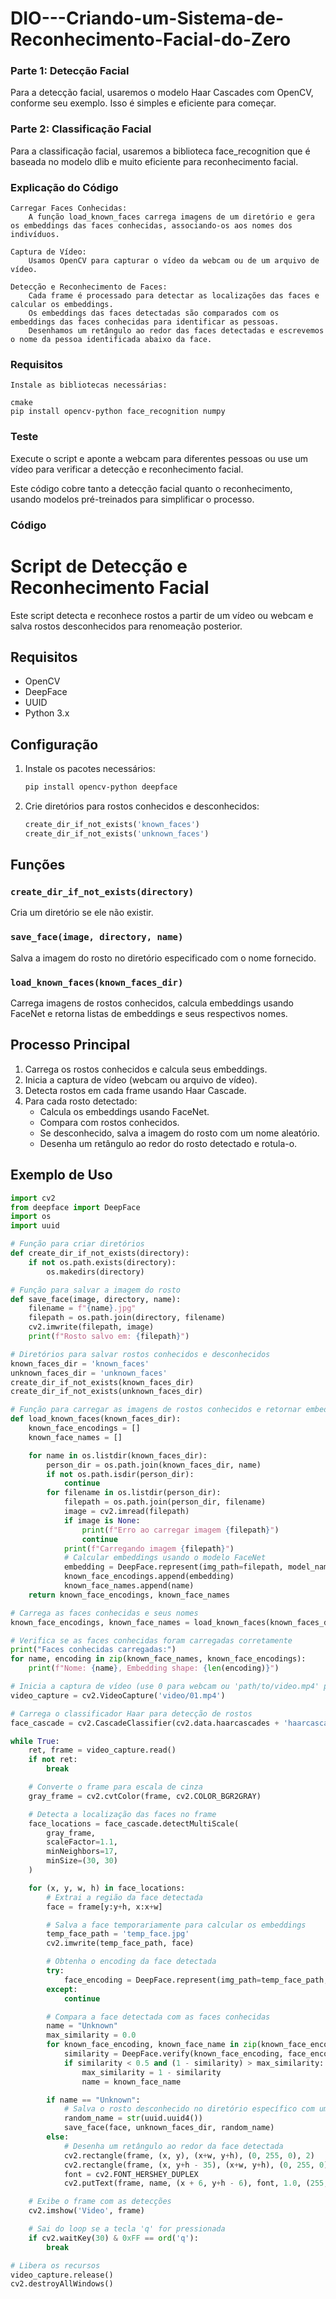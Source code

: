 # DIO---Criando-um-Sistema-de-Reconhecimento-Facial-do-Zero
### Parte 1: Detecção Facial

Para a detecção facial, usaremos o modelo Haar Cascades com OpenCV, conforme seu exemplo. Isso é simples e eficiente para começar.

### Parte 2: Classificação Facial

Para a classificação facial, usaremos a biblioteca face_recognition que é baseada no modelo dlib e muito eficiente para reconhecimento facial.

### Explicação do Código


    Carregar Faces Conhecidas:
        A função load_known_faces carrega imagens de um diretório e gera os embeddings das faces conhecidas, associando-os aos nomes dos indivíduos.

    Captura de Vídeo:
        Usamos OpenCV para capturar o vídeo da webcam ou de um arquivo de vídeo.

    Detecção e Reconhecimento de Faces:
        Cada frame é processado para detectar as localizações das faces e calcular os embeddings.
        Os embeddings das faces detectadas são comparados com os embeddings das faces conhecidas para identificar as pessoas.
        Desenhamos um retângulo ao redor das faces detectadas e escrevemos o nome da pessoa identificada abaixo da face.

### Requisitos

    Instale as bibliotecas necessárias:

    cmake
    pip install opencv-python face_recognition numpy

### Teste

Execute o script e aponte a webcam para diferentes pessoas ou use um vídeo para verificar a detecção e reconhecimento facial.

Este código cobre tanto a detecção facial quanto o reconhecimento, usando modelos pré-treinados para simplificar o processo.


### Código 

# Script de Detecção e Reconhecimento Facial

Este script detecta e reconhece rostos a partir de um vídeo ou webcam e salva rostos desconhecidos para renomeação posterior.

## Requisitos

- OpenCV
- DeepFace
- UUID
- Python 3.x

## Configuração

1. Instale os pacotes necessários:
    ```sh
    pip install opencv-python deepface
    ```

2. Crie diretórios para rostos conhecidos e desconhecidos:
    ```python
    create_dir_if_not_exists('known_faces')
    create_dir_if_not_exists('unknown_faces')
    ```

## Funções

### `create_dir_if_not_exists(directory)`
Cria um diretório se ele não existir.

### `save_face(image, directory, name)`
Salva a imagem do rosto no diretório especificado com o nome fornecido.

### `load_known_faces(known_faces_dir)`
Carrega imagens de rostos conhecidos, calcula embeddings usando FaceNet e retorna listas de embeddings e seus respectivos nomes.

## Processo Principal

1. Carrega os rostos conhecidos e calcula seus embeddings.
2. Inicia a captura de vídeo (webcam ou arquivo de vídeo).
3. Detecta rostos em cada frame usando Haar Cascade.
4. Para cada rosto detectado:
    - Calcula os embeddings usando FaceNet.
    - Compara com rostos conhecidos.
    - Se desconhecido, salva a imagem do rosto com um nome aleatório.
    - Desenha um retângulo ao redor do rosto detectado e rotula-o.

## Exemplo de Uso

```python
import cv2
from deepface import DeepFace
import os
import uuid

# Função para criar diretórios
def create_dir_if_not_exists(directory):
    if not os.path.exists(directory):
        os.makedirs(directory)

# Função para salvar a imagem do rosto
def save_face(image, directory, name):
    filename = f"{name}.jpg"
    filepath = os.path.join(directory, filename)
    cv2.imwrite(filepath, image)
    print(f"Rosto salvo em: {filepath}")

# Diretórios para salvar rostos conhecidos e desconhecidos
known_faces_dir = 'known_faces'
unknown_faces_dir = 'unknown_faces'
create_dir_if_not_exists(known_faces_dir)
create_dir_if_not_exists(unknown_faces_dir)

# Função para carregar as imagens de rostos conhecidos e retornar embeddings e nomes
def load_known_faces(known_faces_dir):
    known_face_encodings = []
    known_face_names = []

    for name in os.listdir(known_faces_dir):
        person_dir = os.path.join(known_faces_dir, name)
        if not os.path.isdir(person_dir):
            continue
        for filename in os.listdir(person_dir):
            filepath = os.path.join(person_dir, filename)
            image = cv2.imread(filepath)
            if image is None:
                print(f"Erro ao carregar imagem {filepath}")
                continue
            print(f"Carregando imagem {filepath}")
            # Calcular embeddings usando o modelo FaceNet
            embedding = DeepFace.represent(img_path=filepath, model_name='Facenet')[0]['embedding']
            known_face_encodings.append(embedding)
            known_face_names.append(name)
    return known_face_encodings, known_face_names

# Carrega as faces conhecidas e seus nomes
known_face_encodings, known_face_names = load_known_faces(known_faces_dir)

# Verifica se as faces conhecidas foram carregadas corretamente
print("Faces conhecidas carregadas:")
for name, encoding in zip(known_face_names, known_face_encodings):
    print(f"Nome: {name}, Embedding shape: {len(encoding)}")

# Inicia a captura de vídeo (use 0 para webcam ou 'path/to/video.mp4' para um vídeo)
video_capture = cv2.VideoCapture('video/01.mp4')

# Carrega o classificador Haar para detecção de rostos
face_cascade = cv2.CascadeClassifier(cv2.data.haarcascades + 'haarcascade_frontalface_default.xml')

while True:
    ret, frame = video_capture.read()
    if not ret:
        break

    # Converte o frame para escala de cinza
    gray_frame = cv2.cvtColor(frame, cv2.COLOR_BGR2GRAY)

    # Detecta a localização das faces no frame
    face_locations = face_cascade.detectMultiScale(
        gray_frame,
        scaleFactor=1.1,
        minNeighbors=17,
        minSize=(30, 30)
    )

    for (x, y, w, h) in face_locations:
        # Extrai a região da face detectada
        face = frame[y:y+h, x:x+w]

        # Salva a face temporariamente para calcular os embeddings
        temp_face_path = 'temp_face.jpg'
        cv2.imwrite(temp_face_path, face)

        # Obtenha o encoding da face detectada
        try:
            face_encoding = DeepFace.represent(img_path=temp_face_path, model_name='Facenet')[0]['embedding']
        except:
            continue

        # Compara a face detectada com as faces conhecidas
        name = "Unknown"
        max_similarity = 0.0
        for known_face_encoding, known_face_name in zip(known_face_encodings, known_face_names):
            similarity = DeepFace.verify(known_face_encoding, face_encoding, model_name='Facenet', distance_metric='cosine')['distance']
            if similarity < 0.5 and (1 - similarity) > max_similarity:
                max_similarity = 1 - similarity
                name = known_face_name

        if name == "Unknown":
            # Salva o rosto desconhecido no diretório específico com um nome aleatório
            random_name = str(uuid.uuid4())
            save_face(face, unknown_faces_dir, random_name)
        else:
            # Desenha um retângulo ao redor da face detectada
            cv2.rectangle(frame, (x, y), (x+w, y+h), (0, 255, 0), 2)
            cv2.rectangle(frame, (x, y+h - 35), (x+w, y+h), (0, 255, 0), cv2.FILLED)
            font = cv2.FONT_HERSHEY_DUPLEX
            cv2.putText(frame, name, (x + 6, y+h - 6), font, 1.0, (255, 255, 255), 1)

    # Exibe o frame com as detecções
    cv2.imshow('Video', frame)

    # Sai do loop se a tecla 'q' for pressionada
    if cv2.waitKey(30) & 0xFF == ord('q'):
        break

# Libera os recursos
video_capture.release()
cv2.destroyAllWindows()